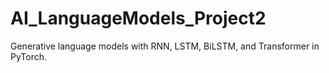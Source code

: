 # AI_LanguageModels_Project2
Generative language models with RNN, LSTM, BiLSTM, and Transformer in PyTorch.
